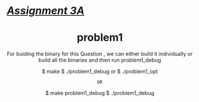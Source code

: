 


# <a href="https://github.com/vikrant-vikram/Cryptography/blob/main/Assignment/trivium_cipher.py">  *Assignment 3A* </a>

<div align="center">

# problem1

For buiding the binary for this Question , we can either build it individually or build all the binaries and then run problem1_debug

$ make
$ ./problem1_debug
    or
$ ./problem1_opt

    OR
$ make problem1_debug
$ ./problem1_debug



<pre>
